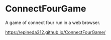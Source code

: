 # ConnectFourGame
A game of connect four run in a web browser.

https://epineda312.github.io/ConnectFourGame/
